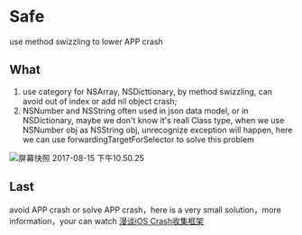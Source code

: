 # Safe
use method swizzling to lower APP crash

## What
1. use category for NSArray, NSDicttionary, by method swizzling, can avoid out of index or add nil object crash;
2. NSNumber and NSString often used in json data model, or in NSDictionary, maybe we don't know it's reall Class type, when we use NSNumber obj as NSString obj, unrecognize exception will happen, here we can use forwardingTargetForSelector to solve this problem

![屏幕快照 2017-08-15 下午10.50.25](media/15028086426666/%E5%B1%8F%E5%B9%95%E5%BF%AB%E7%85%A7%202017-08-15%20%E4%B8%8B%E5%8D%8810.50.25.png)

## Last
avoid APP crash or solve APP crash，here is a very small solution，more information，your can watch [漫谈iOS Crash收集框架](https://nianxi.net/ios/ios-crash-reporter.html) 

